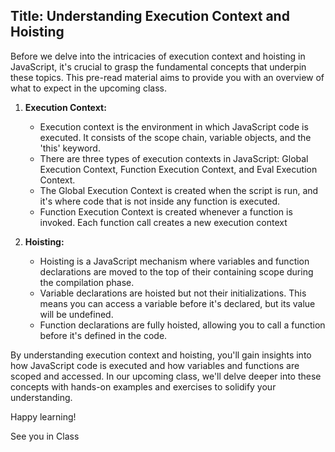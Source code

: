 ## Title: Understanding Execution Context and Hoisting

Before we delve into the intricacies of execution context and hoisting in JavaScript, it's crucial to grasp the fundamental concepts that underpin these topics. This pre-read material aims to provide you with an overview of what to expect in the upcoming class.

1. **Execution Context:**
   - Execution context is the environment in which JavaScript code is executed. It consists of the scope chain, variable objects, and the 'this' keyword.
   - There are three types of execution contexts in JavaScript: Global Execution Context, Function Execution Context, and Eval Execution Context.
   - The Global Execution Context is created when the script is run, and it's where code that is not inside any function is executed.
   - Function Execution Context is created whenever a function is invoked. Each function call creates a new execution context


2. **Hoisting:**
   - Hoisting is a JavaScript mechanism where variables and function declarations are moved to the top of their containing scope during the compilation phase.
   - Variable declarations are hoisted but not their initializations. This means you can access a variable before it's declared, but its value will be undefined.
   - Function declarations are fully hoisted, allowing you to call a function before it's defined in the code.

By understanding execution context and hoisting, you'll gain insights into how JavaScript code is executed and how variables and functions are scoped and accessed. In our upcoming class, we'll delve deeper into these concepts with hands-on examples and exercises to solidify your understanding.

Happy learning!

See you in Class
